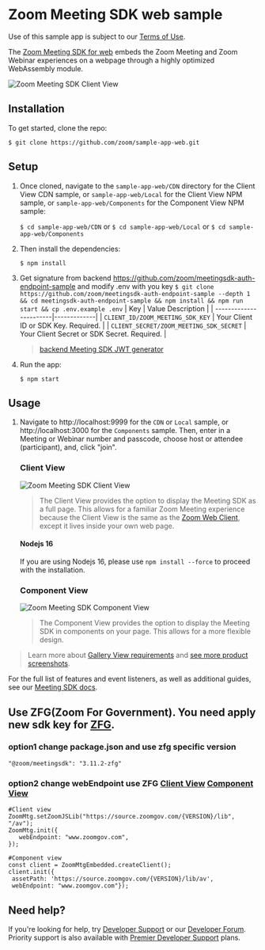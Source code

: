 # Zoom Meeting SDK web sample

Use of this sample app is subject to our [Terms of Use](https://explore.zoom.us/en/legal/zoom-api-license-and-tou/).

The [Zoom Meeting SDK for web](https://developers.zoom.us/docs/meeting-sdk/web/) embeds the Zoom Meeting and Zoom Webinar experiences on a webpage through a highly optimized WebAssembly module.

![Zoom Meeting SDK Client View](https://zoom.github.io/meetingsdk-web-sample/images/6.0/ClientView/meetingsdk-web-client-view.gif)

## Installation

To get started, clone the repo:

`$ git clone https://github.com/zoom/sample-app-web.git`

## Setup

1. Once cloned, navigate to the `sample-app-web/CDN` directory for the Client View CDN sample, or `sample-app-web/Local` for the Client View NPM sample, or `sample-app-web/Components` for the Component View NPM sample:

   `$ cd sample-app-web/CDN` or `$ cd sample-app-web/Local` or `$ cd sample-app-web/Components`

1. Then install the dependencies:

   `$ npm install`

1. Get signature from backend https://github.com/zoom/meetingsdk-auth-endpoint-sample and modify .env with you key
   `$ git clone https://github.com/zoom/meetingsdk-auth-endpoint-sample --depth 1 && cd meetingsdk-auth-endpoint-sample && npm install && npm run start && cp .env.example .env`
   | Key                   | Value Description |
   | -----------------------|-------------|
   | `CLIENT_ID/ZOOM_MEETING_SDK_KEY`     | Your Client ID or SDK Key. Required. |
   | `CLIENT_SECRET/ZOOM_MEETING_SDK_SECRET`  | Your Client Secret or SDK Secret. Required. |

   > [backend Meeting SDK JWT generator](https://developers.zoom.us/docs/meeting-sdk/auth/#generate-a-meeting-sdk-jwt)
1. Run the app:

   `$ npm start`

## Usage

1. Navigate to http://localhost:9999 for the `CDN` or
`Local` sample, or http://localhost:3000 for the `Components` sample. Then, enter in a Meeting or Webinar number and passcode, choose host or attendee (participant), and, click "join".

   ### Client View

   ![Zoom Meeting SDK Client View](https://zoom.github.io/meetingsdk-web-sample/images/6.0/ClientView/meetingsdk-web-client-view.gif)

   > The Client View provides the option to display the Meeting SDK as a full page. This allows for a familiar Zoom Meeting experience because the Client View is the same as the [Zoom Web Client](https://support.zoom.us/hc/en-us/articles/214629443-Zoom-Web-Client), except it lives inside your own web page.
   #### Nodejs 16
   If you are using Nodejs 16, please use `npm install --force` to proceed with the installation.

   ### Component View

   ![Zoom Meeting SDK Component View](https://zoom.github.io/meetingsdk-web-sample/images/6.0/ComponentView/meetingsdk-web-component-view.gif)

   > The Component View provides the option to display the Meeting SDK in components on your page. This allows for a more flexible design.

> Learn more about [Gallery View requirements](https://developers.zoom.us/docs/meeting-sdk/web/gallery-view/) and [see more product screenshots](https://developers.zoom.us/docs/meeting-sdk/web/gallery-view/#how-views-look-with-and-without-sharedarraybuffer).

For the full list of features and event listeners, as well as additional guides, see our [Meeting SDK docs](https://developers.zoom.us/docs/meeting-sdk/web/).

## Use ZFG(Zoom For Government). You need apply new sdk key for [ZFG](https://marketplace.zoomgov.com/).
### option1 change package.json and use zfg specific version
```
"@zoom/meetingsdk": "3.11.2-zfg"
```

### option2 change webEndpoint use ZFG [Client View](https://marketplacefront.zoom.us/sdk/meeting/web/functions/ZoomMtg.init.html) [Component View](https://marketplacefront.zoom.us/sdk/meeting/web/components/interfaces/InitOptions.html#webEndpoint) 
```
#Client view
ZoomMtg.setZoomJSLib("https://source.zoomgov.com/{VERSION}/lib", "/av");
ZoomMtg.init({
   webEndpoint: "www.zoomgov.com",
});

#Component view
const client = ZoomMtgEmbedded.createClient();
client.init({
 assetPath: 'https://source.zoomgov.com/{VERSION}/lib/av',
 webEndpoint: "www.zoomgov.com"});

```

## Need help?

If you're looking for help, try [Developer Support](https://devsupport.zoom.us) or our [Developer Forum](https://devforum.zoom.us). Priority support is also available with [Premier Developer Support](https://zoom.us/docs/en-us/developer-support-plans.html) plans.

